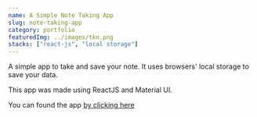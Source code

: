 ```yaml
---
name: A Simple Note Taking App
slug: note-taking-app
category: portfolio
featuredImg: ../images/tkn.png
stacks: ["react-js", "local storage"]
---
```


A simple app to take and save your note. It uses browsers' local storage to save your data.

This app was made using ReactJS and Material UI.

You can found the app [by clicking here](https://imranmollajoy.github.io/take-note-app)